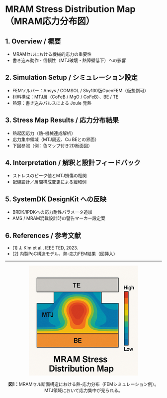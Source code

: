 # MRAM Stress Distribution Map（MRAM応力分布図）

## 1. Overview / 概要
- MRAMセルにおける機械的応力の重要性
- 書き込み動作・信頼性（MTJ破壊・熱障壁低下）への影響

## 2. Simulation Setup / シミュレーション設定
- FEMソルバー：Ansys / COMSOL / Sky130版OpenFEM（仮想例可）
- 材料構成：MTJ層（CoFeB / MgO / CoFeB）、BE / TE
- 熱源：書き込みパルスによる Joule 発熱

## 3. Stress Map Results / 応力分布結果
- 熱起因応力（熱-機械連成解析）
- 応力集中領域（MTJ周辺、Cu BEとの界面）
- 下図参照（例：色マップ付き2D断面図）

## 4. Interpretation / 解釈と設計フィードバック
- ストレスのピーク値とMTJ損傷の相関
- 配線設計／層間構成変更による緩和例

## 5. SystemDK DesignKit への反映
- BRDK/IPDKへの応力耐性パラメータ追加
- AMS / MRAM混載設計時の警告マーカー設定案

## 6. References / 参考文献
- [1] J. Kim et al., IEEE TED, 2023.
- [2] 内製PoC構造モデル、熱-応力FEM結果（図挿入）

---

<p align="center">
  <img src="../images/mram_stress_map_sample.png" alt="MRAM Stress Map" width="70%">
</p>

<p align="center"><b>図1：</b>MRAMセル断面構造における熱-応力分布（FEMシミュレーション例）。MTJ領域において応力集中が見られる。</p>

